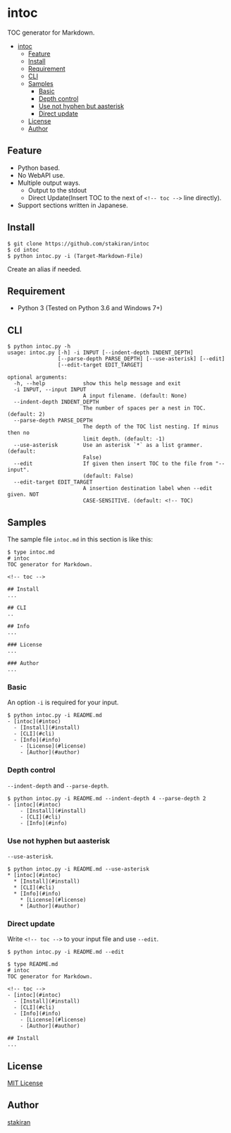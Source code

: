 # intoc

TOC generator for Markdown.

<!-- toc -->
- [intoc](#intoc)
  - [Feature](#feature)
  - [Install](#install)
  - [Requirement](#requirement)
  - [CLI](#cli)
  - [Samples](#samples)
    - [Basic](#basic)
    - [Depth control](#depth-control)
    - [Use not hyphen but aasterisk](#use-not-hyphen-but-aasterisk)
    - [Direct update](#direct-update)
  - [License](#license)
  - [Author](#author)

## Feature

- Python based.
- No WebAPI use.
- Multiple output ways.
  - Output to the stdout
  - Direct Update(Insert TOC to the next of `<!-- toc -->` line directly).
- Support sections written in Japanese.

## Install

```
$ git clone https://github.com/stakiran/intoc
$ cd intoc
$ python intoc.py -i (Target-Markdown-File)
```

Create an alias if needed.

## Requirement

- Python 3 (Tested on Python 3.6 and Windows 7+)

## CLI

```
$ python intoc.py -h
usage: intoc.py [-h] -i INPUT [--indent-depth INDENT_DEPTH]
                [--parse-depth PARSE_DEPTH] [--use-asterisk] [--edit]
                [--edit-target EDIT_TARGET]

optional arguments:
  -h, --help            show this help message and exit
  -i INPUT, --input INPUT
                        A input filename. (default: None)
  --indent-depth INDENT_DEPTH
                        The number of spaces per a nest in TOC. (default: 2)
  --parse-depth PARSE_DEPTH
                        The depth of the TOC list nesting. If minus then no
                        limit depth. (default: -1)
  --use-asterisk        Use an asterisk `*` as a list grammer. (default:
                        False)
  --edit                If given then insert TOC to the file from "--input".
                        (default: False)
  --edit-target EDIT_TARGET
                        A insertion destination label when --edit given. NOT
                        CASE-SENSITIVE. (default: <!-- TOC)
```

## Samples

The sample file `intoc.md` in this section is like this:

```
$ type intoc.md
# intoc
TOC generator for Markdown.

<!-- toc -->

## Install
...

## CLI
..

## Info
...

### License
...

### Author
...
```

### Basic

An option `-i` is required for your input.

```
$ python intoc.py -i README.md
- [intoc](#intoc)
  - [Install](#install)
  - [CLI](#cli)
  - [Info](#info)
    - [License](#license)
    - [Author](#author)
```

### Depth control

`--indent-depth` and `--parse-depth`.

```
$ python intoc.py -i README.md --indent-depth 4 --parse-depth 2
- [intoc](#intoc)
    - [Install](#install)
    - [CLI](#cli)
    - [Info](#info)
```

### Use not hyphen but aasterisk

`--use-asterisk`.

```
$ python intoc.py -i README.md --use-asterisk
* [intoc](#intoc)
  * [Install](#install)
  * [CLI](#cli)
  * [Info](#info)
    * [License](#license)
    * [Author](#author)
```

### Direct update

Write `<!-- toc -->` to your input file and use `--edit`.

```
$ python intoc.py -i README.md --edit

$ type README.md
# intoc
TOC generator for Markdown.

<!-- toc -->
- [intoc](#intoc)
  - [Install](#install)
  - [CLI](#cli)
  - [Info](#info)
    - [License](#license)
    - [Author](#author)

## Install
...
```

## License

[MIT License](LICENSE)

## Author

[stakiran](https://github.com/stakiran)
